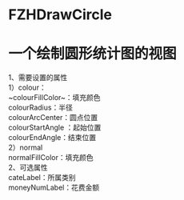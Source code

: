 # FZHDrawCircle
一个绘制圆形统计图的视图
====
1、需要设置的属性<br>
1）colour：</br>
  ~colourFillColor~：填充颜色<br>
  colourRadius：半径<br>
  colourArcCenter：圆点位置<br>
  colourStartAngle ：起始位置<br>
  colourEndAngle：结束位置<br>
2）normal<br>
normalFillColor：填充颜色<br>
2、可选属性<br>
cateLabel：所属类别<br>
moneyNumLabel：花费金额<br>
